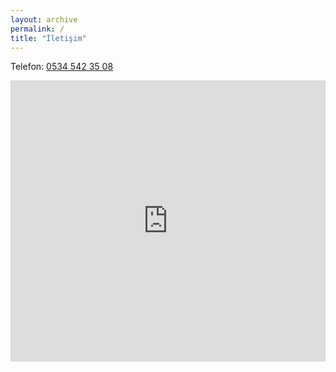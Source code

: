 ```yaml
---
layout: archive
permalink: /
title: "İletişim"
---
```


Telefon: <a href="tel:05345423508">0534 542 35 08</a>

<iframe src="https://www.google.com/maps/embed?pb=!1m17!1m12!1m3!1d3144.92798989684!2d34.68311411098696!3d37.978809800264216!2m3!1f0!2f0!3f0!3m2!1i1024!2i768!4f13.1!3m2!1m1!2zMzfCsDU4JzQzLjciTiAzNMKwNDEnMDguNSJF!5e0!3m2!1str!2str!4v1696264497166!5m2!1str!2str" width="100%" height="450" style="border:0;" allowfullscreen="true" loading="lazy" referrerpolicy="no-referrer-when-downgrade"></iframe>
